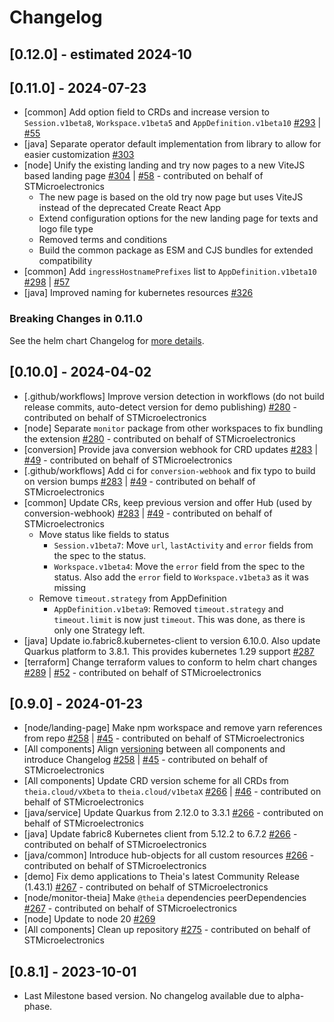 # Changelog

## [0.12.0] - estimated 2024-10

## [0.11.0] - 2024-07-23

- [common] Add option field to CRDs and increase version to `Session.v1beta8`, `Workspace.v1beta5` and `AppDefinition.v1beta10` [#293](https://github.com/eclipse-theia/theia-cloud/pull/293) | [#55](https://github.com/eclipse-theia/theia-cloud-helm/pull/55)
- [java] Separate operator default implementation from library to allow for easier customization [#303](https://github.com/eclipse-theia/theia-cloud/pull/303)
- [node] Unify the existing landing and try now pages to a new ViteJS based landing page [#304](https://github.com/eclipse-theia/theia-cloud/pull/304) | [#58](https://github.com/eclipse-theia/theia-cloud-helm/pull/58) - contributed on behalf of STMicroelectronics
  - The new page is based on the old try now page but uses ViteJS instead of the deprecated Create React App
  - Extend configuration options for the new landing page for texts and logo file type
  - Removed terms and conditions
  - Build the common package as ESM and CJS bundles for extended compatibility
- [common] Add `ingressHostnamePrefixes` list to `AppDefinition.v1beta10` [#298](https://github.com/eclipse-theia/theia-cloud/pull/298) | [#57](https://github.com/eclipse-theia/theia-cloud-helm/pull/57)
- [java] Improved naming for kubernetes resources [#326](https://github.com/eclipse-theia/theia-cloud/pull/326)

### Breaking Changes in 0.11.0

See the helm chart Changelog for [more details](https://github.com/eclipse-theia/theia-cloud-helm/blob/main/CHANGELOG.md).

## [0.10.0] - 2024-04-02

- [.github/workflows] Improve version detection in workflows (do not build release commits, auto-detect version for demo publishing) [#280](https://github.com/eclipse-theia/theia-cloud/pull/280) - contributed on behalf of STMicroelectronics
- [node] Separate `monitor` package from other workspaces to fix bundling the extension [#280](https://github.com/eclipse-theia/theia-cloud/pull/280) - contributed on behalf of STMicroelectronics
- [conversion] Provide java conversion webhook for CRD updates [#283](https://github.com/eclipse-theia/theia-cloud/pull/283) | [#49](https://github.com/eclipse-theia/theia-cloud-helm/pull/49) - contributed on behalf of STMicroelectronics
- [.github/workflows] Add ci for `conversion-webhook` and fix typo to build on version bumps [#283](https://github.com/eclipse-theia/theia-cloud/pull/283) | [#49](https://github.com/eclipse-theia/theia-cloud-helm/pull/49) - contributed on behalf of STMicroelectronics
- [common] Update CRs, keep previous version and offer Hub (used by conversion-webhook) [#283](https://github.com/eclipse-theia/theia-cloud/pull/283) | [#49](https://github.com/eclipse-theia/theia-cloud-helm/pull/49) - contributed on behalf of STMicroelectronics
  - Move status like fields to status
    - `Session.v1beta7`: Move `url`, `lastActivity` and `error` fields from the spec to the status.
    - `Workspace.v1beta4`: Move the `error` field from the spec to the status. Also add the `error` field to `Workspace.v1beta3` as it was missing
  - Remove `timeout.strategy` from AppDefinition
    - `AppDefinition.v1beta9`: Removed `timeout.strategy` and `timeout.limit` is now just `timeout`. This was done, as there is only one Strategy left.
- [java] Update io.fabric8.kubernetes-client to version 6.10.0. Also update Quarkus platform to 3.8.1. This provides kubernetes 1.29 support [#287](https://github.com/eclipse-theia/theia-cloud/pull/287)
- [terraform] Change terraform values to conform to helm chart changes [#289](https://github.com/eclipse-theia/theia-cloud/pull/289) | [#52](https://github.com/eclipse-theia/theia-cloud-helm/pull/52) - contributed on behalf of STMicroelectronics

## [0.9.0] - 2024-01-23

- [node/landing-page] Make npm workspace and remove yarn references from repo [#258](https://github.com/eclipse-theia/theia-cloud/pull/258) | [#45](https://github.com/eclipse-theia/theia-cloud-helm/pull/45) - contributed on behalf of STMicroelectronics
- [All components] Align [versioning](https://github.com/eclipse-theia/theia-cloud#versioning) between all components and introduce Changelog [#258](https://github.com/eclipse-theia/theia-cloud/pull/258) | [#45](https://github.com/eclipse-theia/theia-cloud-helm/pull/45) - contributed on behalf of STMicroelectronics
- [All components] Update CRD version scheme for all CRDs from `theia.cloud/vXbeta` to `theia.cloud/v1betaX` [#266](https://github.com/eclipse-theia/theia-cloud/pull/266) | [#46](https://github.com/eclipse-theia/theia-cloud-helm/pull/46) - contributed on behalf of STMicroelectronics
- [java/service] Update Quarkus from 2.12.0 to 3.3.1 [#266](https://github.com/eclipse-theia/theia-cloud/pull/266) - contributed on behalf of STMicroelectronics
- [java] Update fabric8 Kubernetes client from 5.12.2 to 6.7.2 [#266](https://github.com/eclipse-theia/theia-cloud/pull/266) - contributed on behalf of STMicroelectronics
- [java/common] Introduce hub-objects for all custom resources [#266](https://github.com/eclipse-theia/theia-cloud/pull/266) - contributed on behalf of STMicroelectronics
- [demo] Fix demo applications to Theia's latest Community Release (1.43.1) [#267](https://github.com/eclipse-theia/theia-cloud/pull/267) - contributed on behalf of STMicroelectronics
- [node/monitor-theia] Make `@theia` dependencies peerDependencies [#267](https://github.com/eclipse-theia/theia-cloud/pull/267) - contributed on behalf of STMicroelectronics
- [node] Update to node 20 [#269](https://github.com/eclipse-theia/theia-cloud/pull/269)
- [All components] Clean up repository [#275](https://github.com/eclipse-theia/theia-cloud/pull/275) - contributed on behalf of STMicroelectronics

## [0.8.1] - 2023-10-01

- Last Milestone based version. No changelog available due to alpha-phase.
